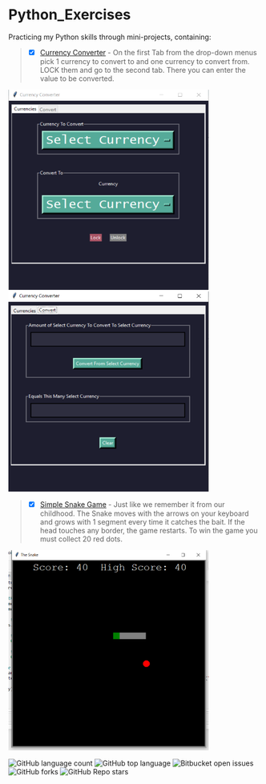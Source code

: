 # Python_Exercises



Practicing my Python skills through mini-projects, containing: 
> - [x] [Currency Converter](https://github.com/nadyakant/Python/blob/main/Currency_Conversion.py) - On the first Tab from the drop-down menus pick 1 currency to convert to and one currency to convert from. LOCK them and go to the second tab. There you can enter the value to be converted. 

<p float="left">
<img src="https://github.com/nadyakant/Python/blob/main/currencyConverter_1.png" width="400" height="400"> 
<img src="https://github.com/nadyakant/Python/blob/main/currencyConverter_2.png" width="400" height="400">
</p>

> - [x] [Simple Snake Game](https://github.com/nadyakant/Python/blob/main/Snake.py) - Just like we remember it from our childhood. The Snake moves with the arrows on your keyboard and grows with 1 segment every time it catches the bait. If the head touches any border, the game restarts. To win the game you must collect 20 red dots. 

<p float="left">
<img src="https://github.com/nadyakant/Python/blob/main/SnakeGame.png" width="400" height="400"> 
</p>



![GitHub language count](https://img.shields.io/github/languages/count/nadyakant/Python) ![GitHub top language](https://img.shields.io/github/languages/top/nadyakant/Python) ![Bitbucket open issues](https://img.shields.io/bitbucket/issues/nadyakant/Python) ![GitHub forks](https://img.shields.io/github/forks/nadyakant/Python) ![GitHub Repo stars](https://img.shields.io/github/stars/nadyakant/Java_Exercises_2020) 
